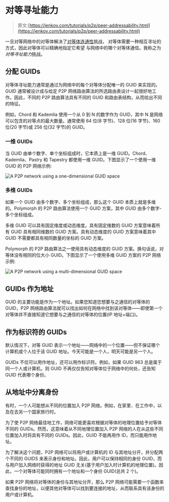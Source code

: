 # 对等寻址能力

> 原文:[https://jenkov.com/tutorials/p2p/peer-addressability.html](https://jenkov.com/tutorials/p2p/peer-addressability.html)

一旦对等网络中的对等体解决了[对等体连通性](peer-connectivity.html)挑战， 对等体需要一种相互寻址的方式，因此对等体可以精确地指定它希望 与网络中的哪个对等体通信。我称之为*对等寻址能力*挑战。

## 分配 GUIDs

对等体寻址能力通常是通过为网络中的每个对等体分配唯一的 GUID 来实现的。GUID 通常被设计成与给定 P2P 网络路由算法的所选路由表设计一起很好地工作。因此，不同的 P2P 路由算法具有不同的 GUID 和路由表结构，从而给出不同的特征。

例如，Chord 和 Kademlia 使用一个从 0 到 N 的数字作为 GUID，其中 N 是网络可以包含的对等点的最大数量。通常使用 64 位(8 字节)、128 位(16 字节)、160 位(20 字节)或 256 位(32 字节)的 GUID。

### 一维 GUIDs

当 GUID 由单个数字、单个坐标组成时，它本质上是一维 GUID。Chord、Kademlia、Pastry 和 Tapestry 都使用一维 GUID。下图显示了一个使用一维 GUID 的 P2P 网络示例:

![A P2P network using a one-dimensional GUID space](../Images/6d7e6143cdf25e8a11e51c5707487064.png)

### 多维 GUIDs

如果一个 GUID 由多个数字、多个坐标组成，那么这个 GUID 本质上就是多维的。Polymorph 的 P2P 路由算法使用一个 GUID 方案，其中 GUID 由多个数字-多个坐标组成。

多维 GUID 可以具有固定维度或动态维度。具有固定维数的 GUID 方案意味着所有 GUID 具有相同维数的 GUID 方案。具有动态维度的 GUID 方案意味着其中 GUID 不需要都具有相同数量的坐标的 GUID 方案。

Polymorph 的 P2P 路由算法之一使用具有动态维度的 GUID 方案。换句话说，对等体没有相同的位大小 GUID。下图显示了一个使用多维 GUID 方案的 P2P 网络示例:

![A P2P network using a multi-dimensional GUID space](../Images/6b42f81c4f42c358e3f8c44fa897a9e2.png)

## GUIDs 作为地址

GUID 的主要功能是作为一个地址。如果您知道您想要与之通信的对等体的 GUID，P2P 网络路由算法就可以找出如何在网络中找到该对等体——即使第一个对等体并不直接知道它想要与之通信的对等体的位置(IP 地址+端口)。

## 作为标识符的 GUIDs

默认情况下，对等 GUID 表示一个地址——网络中的一个位置——但不保证哪个计算机或个人位于该 GUID 地址。今天可能是一个人，明天可能是另一个人。

GUIDs 不仅可以用作地址，还可以用作标识符。例如，如果 GUID 963 总是属于同一个人或计算机，则 GUID 不再仅仅告知对等体位于网络中的何处，还告知 GUID 代表哪个身份。

## 从地址中分离身份

有时，一个人可能想从不同的位置加入 P2P 网络。例如，在家里、在工作中，以及在去另一个国家旅行时。

为了使 P2P 网络最佳地工作，网络可能更喜欢根据对等体的地理位置给予对等体不同的 GUIDs。然而，这意味着从不同地理位置加入 P2P 网络的人在从这些不同位置加入时将具有不同的 GUIDs。因此，GUID 不能再用作 ID，而只能用作地址。

为了解决这个问题，P2P 网络可以将用户或计算机的 ID 与其地址分开，并分配两个不同的 GUIDS 来表示身份和地址。因此，用户可以保持相同的身份 GUID，而与用户加入网络时获得的地址 GUID 无关(基于用户加入时计算机的地理位置)。因此，一个对等体可能同时拥有一个地址和一个身份 GUID(总共 2 个)。

如果 P2P 网络将对等体的身份与其地址分开，那么 P2P 网络可能需要一个函数来查找身份的地址，以便其他对等体可以找到要连接的地址，从而联系具有该身份的用户或计算机。